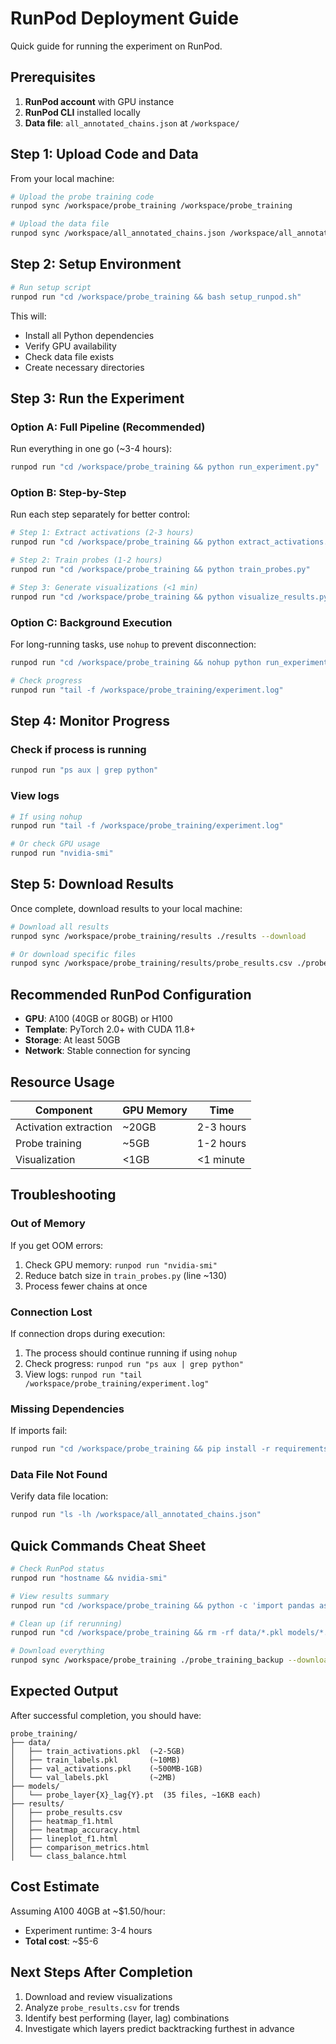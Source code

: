 # RunPod Deployment Guide

Quick guide for running the experiment on RunPod.

## Prerequisites

1. **RunPod account** with GPU instance
2. **RunPod CLI** installed locally
3. **Data file**: `all_annotated_chains.json` at `/workspace/`

## Step 1: Upload Code and Data

From your local machine:

```bash
# Upload the probe training code
runpod sync /workspace/probe_training /workspace/probe_training

# Upload the data file
runpod sync /workspace/all_annotated_chains.json /workspace/all_annotated_chains.json
```

## Step 2: Setup Environment

```bash
# Run setup script
runpod run "cd /workspace/probe_training && bash setup_runpod.sh"
```

This will:
- Install all Python dependencies
- Verify GPU availability
- Check data file exists
- Create necessary directories

## Step 3: Run the Experiment

### Option A: Full Pipeline (Recommended)

Run everything in one go (~3-4 hours):

```bash
runpod run "cd /workspace/probe_training && python run_experiment.py"
```

### Option B: Step-by-Step

Run each step separately for better control:

```bash
# Step 1: Extract activations (2-3 hours)
runpod run "cd /workspace/probe_training && python extract_activations.py"

# Step 2: Train probes (1-2 hours)
runpod run "cd /workspace/probe_training && python train_probes.py"

# Step 3: Generate visualizations (<1 min)
runpod run "cd /workspace/probe_training && python visualize_results.py"
```

### Option C: Background Execution

For long-running tasks, use `nohup` to prevent disconnection:

```bash
runpod run "cd /workspace/probe_training && nohup python run_experiment.py > experiment.log 2>&1 &"

# Check progress
runpod run "tail -f /workspace/probe_training/experiment.log"
```

## Step 4: Monitor Progress

### Check if process is running
```bash
runpod run "ps aux | grep python"
```

### View logs
```bash
# If using nohup
runpod run "tail -f /workspace/probe_training/experiment.log"

# Or check GPU usage
runpod run "nvidia-smi"
```

## Step 5: Download Results

Once complete, download results to your local machine:

```bash
# Download all results
runpod sync /workspace/probe_training/results ./results --download

# Or download specific files
runpod sync /workspace/probe_training/results/probe_results.csv ./probe_results.csv --download
```

## Recommended RunPod Configuration

- **GPU**: A100 (40GB or 80GB) or H100
- **Template**: PyTorch 2.0+ with CUDA 11.8+
- **Storage**: At least 50GB
- **Network**: Stable connection for syncing

## Resource Usage

| Component | GPU Memory | Time |
|-----------|------------|------|
| Activation extraction | ~20GB | 2-3 hours |
| Probe training | ~5GB | 1-2 hours |
| Visualization | <1GB | <1 minute |

## Troubleshooting

### Out of Memory
If you get OOM errors:
1. Check GPU memory: `runpod run "nvidia-smi"`
2. Reduce batch size in `train_probes.py` (line ~130)
3. Process fewer chains at once

### Connection Lost
If connection drops during execution:
1. The process should continue running if using `nohup`
2. Check progress: `runpod run "ps aux | grep python"`
3. View logs: `runpod run "tail /workspace/probe_training/experiment.log"`

### Missing Dependencies
If imports fail:
```bash
runpod run "cd /workspace/probe_training && pip install -r requirements.txt"
```

### Data File Not Found
Verify data file location:
```bash
runpod run "ls -lh /workspace/all_annotated_chains.json"
```

## Quick Commands Cheat Sheet

```bash
# Check RunPod status
runpod run "hostname && nvidia-smi"

# View results summary
runpod run "cd /workspace/probe_training && python -c 'import pandas as pd; df = pd.read_csv(\"results/probe_results.csv\"); print(df.nlargest(10, \"val_f1\"))'"

# Clean up (if rerunning)
runpod run "cd /workspace/probe_training && rm -rf data/*.pkl models/*.pt results/*.html results/*.csv"

# Download everything
runpod sync /workspace/probe_training ./probe_training_backup --download
```

## Expected Output

After successful completion, you should have:

```
probe_training/
├── data/
│   ├── train_activations.pkl  (~2-5GB)
│   ├── train_labels.pkl       (~10MB)
│   ├── val_activations.pkl    (~500MB-1GB)
│   └── val_labels.pkl         (~2MB)
├── models/
│   └── probe_layer{X}_lag{Y}.pt  (35 files, ~16KB each)
├── results/
│   ├── probe_results.csv
│   ├── heatmap_f1.html
│   ├── heatmap_accuracy.html
│   ├── lineplot_f1.html
│   ├── comparison_metrics.html
│   └── class_balance.html
```

## Cost Estimate

Assuming A100 40GB at ~$1.50/hour:
- Experiment runtime: 3-4 hours
- **Total cost**: ~$5-6

## Next Steps After Completion

1. Download and review visualizations
2. Analyze `probe_results.csv` for trends
3. Identify best performing (layer, lag) combinations
4. Investigate which layers predict backtracking furthest in advance
